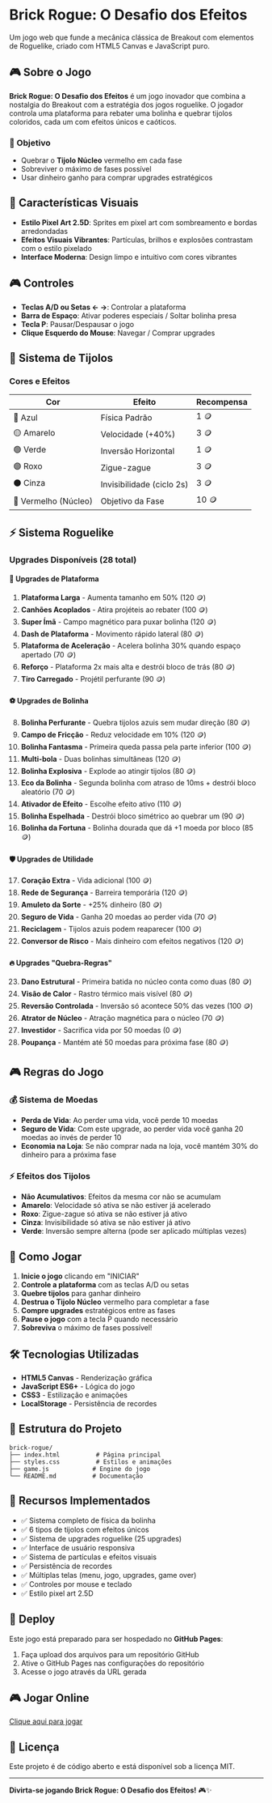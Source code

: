 # Brick Rogue: O Desafio dos Efeitos

Um jogo web que funde a mecânica clássica de Breakout com elementos de Roguelike, criado com HTML5 Canvas e JavaScript puro.

## 🎮 Sobre o Jogo

**Brick Rogue: O Desafio dos Efeitos** é um jogo inovador que combina a nostalgia do Breakout com a estratégia dos jogos roguelike. O jogador controla uma plataforma para rebater uma bolinha e quebrar tijolos coloridos, cada um com efeitos únicos e caóticos.

### 🎯 Objetivo
- Quebrar o **Tijolo Núcleo** vermelho em cada fase
- Sobreviver o máximo de fases possível
- Usar dinheiro ganho para comprar upgrades estratégicos

## 🎨 Características Visuais

- **Estilo Pixel Art 2.5D**: Sprites em pixel art com sombreamento e bordas arredondadas
- **Efeitos Visuais Vibrantes**: Partículas, brilhos e explosões contrastam com o estilo pixelado
- **Interface Moderna**: Design limpo e intuitivo com cores vibrantes

## 🎮 Controles

- **Teclas A/D ou Setas ← →**: Controlar a plataforma
- **Barra de Espaço**: Ativar poderes especiais / Soltar bolinha presa
- **Tecla P**: Pausar/Despausar o jogo
- **Clique Esquerdo do Mouse**: Navegar / Comprar upgrades

## 🧱 Sistema de Tijolos

### Cores e Efeitos

| Cor | Efeito | Recompensa |
|-----|--------|------------|
| 🔵 Azul | Física Padrão | 1 🪙 |
| 🟡 Amarelo | Velocidade (+40%) | 3 🪙 |
| 🟢 Verde | Inversão Horizontal | 1 🪙 |
| 🟣 Roxo | Zigue-zague | 3 🪙 |
| ⚫ Cinza | Invisibilidade (ciclo 2s) | 3 🪙 |
| 🔴 Vermelho (Núcleo) | Objetivo da Fase | 10 🪙 |

## ⚡ Sistema Roguelike

### Upgrades Disponíveis (28 total)

#### 🏓 Upgrades de Plataforma
1. **Plataforma Larga** - Aumenta tamanho em 50% (120 🪙)
2. **Canhões Acoplados** - Atira projéteis ao rebater (100 🪙)
3. **Super Ímã** - Campo magnético para puxar bolinha (120 🪙)
4. **Dash de Plataforma** - Movimento rápido lateral (80 🪙)
5. **Plataforma de Aceleração** - Acelera bolinha 30% quando espaço apertado (70 🪙)
6. **Reforço** - Plataforma 2x mais alta e destrói bloco de trás (80 🪙)
7. **Tiro Carregado** - Projétil perfurante (90 🪙)

#### ⚽ Upgrades de Bolinha
8. **Bolinha Perfurante** - Quebra tijolos azuis sem mudar direção (80 🪙)
9. **Campo de Fricção** - Reduz velocidade em 10% (120 🪙)
10. **Bolinha Fantasma** - Primeira queda passa pela parte inferior (100 🪙)
11. **Multi-bola** - Duas bolinhas simultâneas (120 🪙)
12. **Bolinha Explosiva** - Explode ao atingir tijolos (80 🪙)
13. **Eco da Bolinha** - Segunda bolinha com atraso de 10ms + destrói bloco aleatório (70 🪙)
14. **Ativador de Efeito** - Escolhe efeito ativo (110 🪙)
15. **Bolinha Espelhada** - Destrói bloco simétrico ao quebrar um (90 🪙)
16. **Bolinha da Fortuna** - Bolinha dourada que dá +1 moeda por bloco (85 🪙)

#### 🛡️ Upgrades de Utilidade
17. **Coração Extra** - Vida adicional (100 🪙)
18. **Rede de Segurança** - Barreira temporária (120 🪙)
19. **Amuleto da Sorte** - +25% dinheiro (80 🪙)
20. **Seguro de Vida** - Ganha 20 moedas ao perder vida (70 🪙)
21. **Reciclagem** - Tijolos azuis podem reaparecer (100 🪙)
22. **Conversor de Risco** - Mais dinheiro com efeitos negativos (120 🪙)

#### 🔥 Upgrades "Quebra-Regras"
23. **Dano Estrutural** - Primeira batida no núcleo conta como duas (80 🪙)
24. **Visão de Calor** - Rastro térmico mais visível (80 🪙)
25. **Reversão Controlada** - Inversão só acontece 50% das vezes (100 🪙)
26. **Atrator de Núcleo** - Atração magnética para o núcleo (70 🪙)
27. **Investidor** - Sacrifica vida por 50 moedas (0 🪙)
28. **Poupança** - Mantém até 50 moedas para próxima fase (80 🪙)

## 🎮 Regras do Jogo

### 💰 Sistema de Moedas
- **Perda de Vida**: Ao perder uma vida, você perde 10 moedas
- **Seguro de Vida**: Com este upgrade, ao perder vida você ganha 20 moedas ao invés de perder 10
- **Economia na Loja**: Se não comprar nada na loja, você mantém 30% do dinheiro para a próxima fase

### ⚡ Efeitos dos Tijolos
- **Não Acumulativos**: Efeitos da mesma cor não se acumulam
- **Amarelo**: Velocidade só ativa se não estiver já acelerado
- **Roxo**: Zigue-zague só ativa se não estiver já ativo
- **Cinza**: Invisibilidade só ativa se não estiver já ativo
- **Verde**: Inversão sempre alterna (pode ser aplicado múltiplas vezes)

## 🚀 Como Jogar

1. **Inicie o jogo** clicando em "INICIAR"
2. **Controle a plataforma** com as teclas A/D ou setas
3. **Quebre tijolos** para ganhar dinheiro
4. **Destrua o Tijolo Núcleo** vermelho para completar a fase
5. **Compre upgrades** estratégicos entre as fases
6. **Pause o jogo** com a tecla P quando necessário
7. **Sobreviva** o máximo de fases possível!

## 🛠️ Tecnologias Utilizadas

- **HTML5 Canvas** - Renderização gráfica
- **JavaScript ES6+** - Lógica do jogo
- **CSS3** - Estilização e animações
- **LocalStorage** - Persistência de recordes

## 📁 Estrutura do Projeto

```
brick-rogue/
├── index.html          # Página principal
├── styles.css          # Estilos e animações
├── game.js            # Engine do jogo
└── README.md          # Documentação
```

## 🎯 Recursos Implementados

- ✅ Sistema completo de física da bolinha
- ✅ 6 tipos de tijolos com efeitos únicos
- ✅ Sistema de upgrades roguelike (25 upgrades)
- ✅ Interface de usuário responsiva
- ✅ Sistema de partículas e efeitos visuais
- ✅ Persistência de recordes
- ✅ Múltiplas telas (menu, jogo, upgrades, game over)
- ✅ Controles por mouse e teclado
- ✅ Estilo pixel art 2.5D

## 🚀 Deploy

Este jogo está preparado para ser hospedado no **GitHub Pages**:

1. Faça upload dos arquivos para um repositório GitHub
2. Ative o GitHub Pages nas configurações do repositório
3. Acesse o jogo através da URL gerada

## 🎮 Jogar Online

[Clique aqui para jogar](https://saquettepj.github.io/PongLike)

## 📝 Licença

Este projeto é de código aberto e está disponível sob a licença MIT.

---

**Divirta-se jogando Brick Rogue: O Desafio dos Efeitos!** 🎮✨
